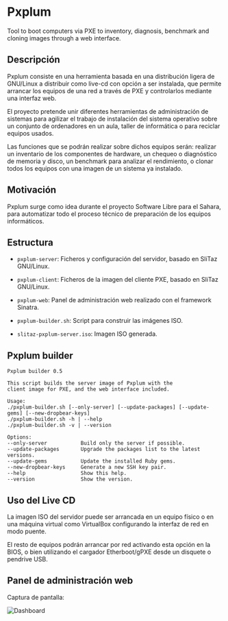 # Pxplum
Tool to boot computers via PXE to inventory, diagnosis, benchmark and cloning images through a web interface.

## Descripción
Pxplum consiste en una herramienta basada en una distribución ligera de GNU/Linux a distribuir como live-cd con opción a ser instalada, que permite arrancar los equipos de una red a través de PXE y controlarlos mediante una interfaz web.

El proyecto pretende unir diferentes herramientas de administración de sistemas para agilizar el trabajo de instalación del sistema operativo sobre un conjunto de ordenadores en un aula, taller de informática o para reciclar equipos usados.

Las funciones que se podrán realizar sobre dichos equipos serán: realizar un inventario de los componentes de hardware, un chequeo o diagnóstico de memoria y disco, un benchmark para analizar el rendimiento, o clonar todos los equipos con una imagen de un sistema ya instalado.

## Motivación
Pxplum surge como idea durante el proyecto Software Libre para el Sahara, para automatizar todo el proceso técnico de preparación de los equipos informáticos.

## Estructura

* `pxplum-server`: Ficheros y configuración del servidor, basado en SliTaz GNU/Linux.

* `pxplum-client`: Ficheros de la imagen del cliente PXE, basado en SliTaz GNU/Linux.

* `pxplum-web`: Panel de administración web realizado con el framework Sinatra.

* `pxplum-builder.sh`: Script para construir las imágenes ISO.

* `slitaz-pxplum-server.iso`: Imagen ISO generada.

## Pxplum builder

```
Pxplum builder 0.5

This script builds the server image of Pxplum with the
client image for PXE, and the web interface included.

Usage:
./pxplum-builder.sh [--only-server] [--update-packages] [--update-gems] [--new-dropbear-keys]
./pxplum-builder.sh -h | --help
./pxplum-builder.sh -v | --version

Options:
--only-server           Build only the server if possible.
--update-packages       Upgrade the packages list to the latest versions.
--update-gems           Update the installed Ruby gems.
--new-dropbear-keys     Generate a new SSH key pair.
--help                  Show this help.
--version               Show the version.
```

## Uso del Live CD

La imagen ISO del servidor puede ser arrancada en un equipo físico o en una máquina virtual como VirtualBox configurando la interfaz de red en modo puente.

El resto de equipos podrán arrancar por red activando esta opción en la BIOS, o bien utilizando el cargador Etherboot/gPXE desde un disquete o pendrive USB.

## Panel de administración web

Captura de pantalla:

![Dashboard](http://i.imgur.com/gWtdpYS.png "Dashboard")
